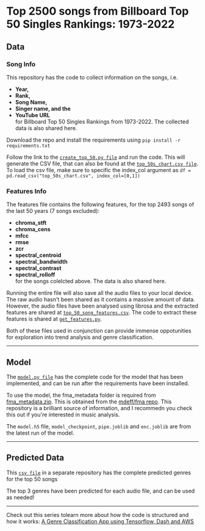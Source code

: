 # Top 2500 songs from Billboard Top 50 Singles Rankings: 1973-2022

## Data

### Song Info
This repository has the code to collect information on the songs, i.e. 
- **Year,**
- **Rank,**
- **Song Name,**
- **Singer name, and the** 
- **YouTube URL**  
for Billboard Top 50 Singles Rankings from 1973-2022. The collected data is also shared here.

Download the repo and install the requirements using 
`pip install -r requirements.txt`

Follow the link to the [`create_top_50.py file`](https://github.com/Kaavya12/top-50-audios/blob/main/data/create_top_50.py) and run the code. This will generate the CSV file, that can also be found at the [`top_50s_chart.csv file`](https://github.com/Kaavya12/top-50-audios/blob/main/data/top_50s_chart.csv). To load the csv file, make sure to specific the index_col argument as `df = pd.read_csv("top_50s_chart.csv", index_col=[0,1])`

### Features Info

The features file contains the following features, for the top 2493 songs of the last 50 years (7 songs excluded): 
- **chroma_stft**
- **chroma_cens**
- **mfcc**
- **rmse**
- **zcr**
- **spectral_centroid**
- **spectral_bandwidth**
- **spectral_contrast**
- **spectral_rolloff**  
for the songs colelcted above. The data is also shared here.

Running the entire file will also save all the audio files to your local device. The raw audio hasn't been shared as it contains a massive amount of data. However, the audio files have been analysed using librosa and the extracted features are shared at [`top_50_song_features.csv`](https://github.com/Kaavya12/top-50-audios/blob/main/data/top_50_song_features.csv). The code to extract these features is shared at [`get_features.py`](https://github.com/Kaavya12/top-50-audios/blob/main/data/get_features.py).

Both of these files used in conjunction can provide immense oppotunities for exploration into trend analysis and genre classification. 

---

## Model

The [`model.py file`](https://github.com/Kaavya12/top-50-audios/blob/main/model/model.py) has the complete code for the model that has been implemented, and can be run after the requirements have been installed. 

To use the model, the fma_metadata folder is required from [fma_metadata.zip](https://os.unil.cloud.switch.ch/fma/fma_metadata.zip). This is obtained from the [mdeff/fma repo](https://github.com/mdeff/fma). This repository is a brilliant source of information, and I recommedn you check this out if you're interested in music analysis.

The `model.h5` file, `model_checkpoint`, `pipe.joblib` and `enc.joblib` are from the latest run of the model. 

---

## Predicted Data

This [`csv file`](https://github.com/Kaavya12/genre-classification-model-dash/blob/96f6e64bcb48440185ac5f324b58980d42438e50/data/top_50_predicted_data_mod10_v2.csv) in a separate repository has the complete predicted genres for the top 50 songs 

The top 3 genres have been predicted for each audio file, and can be used as needed!

---

Check out this series tolearn more about how the code is structured and how it works:
[A Genre Classification App using Tensorflow, Dash and AWS](https://medium.com/@kaavyamaha12/list/a-genre-classification-app-using-tensorflow-dash-and-aws-5c134b5ff913)
